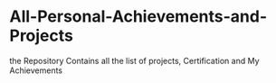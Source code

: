# All-Personal-Achievements-and-Projects
the Repository Contains all the list of projects, Certification and My  Achievements 
